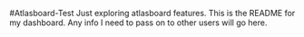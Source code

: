 #Atlasboard-Test
Just exploring atlasboard features.
This is the README for my dashboard. Any info I need to pass on to other users will go here.
